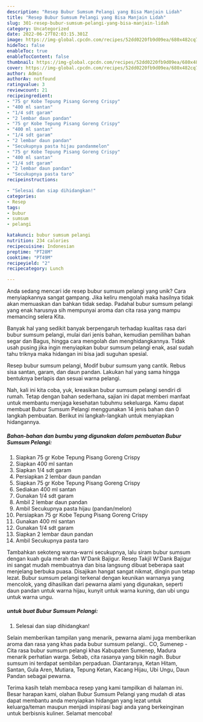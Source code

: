 ```yaml
---
description: "Resep Bubur Sumsum Pelangi yang Bisa Manjain Lidah"
title: "Resep Bubur Sumsum Pelangi yang Bisa Manjain Lidah"
slug: 301-resep-bubur-sumsum-pelangi-yang-bisa-manjain-lidah
category: Uncategorized
date: 2022-06-27T02:03:15.301Z
image: https://img-global.cpcdn.com/recipes/52dd0220fb9d09ea/680x482cq70/bubur-sumsum-pelangi-foto-resep-utama.jpg
hideToc: false
enableToc: true
enableTocContent: false
thumbnail: https://img-global.cpcdn.com/recipes/52dd0220fb9d09ea/680x482cq70/bubur-sumsum-pelangi-foto-resep-utama.jpg
cover: https://img-global.cpcdn.com/recipes/52dd0220fb9d09ea/680x482cq70/bubur-sumsum-pelangi-foto-resep-utama.jpg
author: Admin
authorAv: notfound
ratingvalue: 3
reviewcount: 21
recipeingredient:
- "75 gr Kobe Tepung Pisang Goreng Crispy"
- "400 ml santan"
- "1/4 sdt garam"
- "2 lembar daun pandan"
- "75 gr Kobe Tepung Pisang Goreng Crispy"
- "400 ml santan"
- "1/4 sdt garam"
- "2 lembar daun pandan"
- "Secukupnya pasta hijau pandanmelon"
- "75 gr Kobe Tepung Pisang Goreng Crispy"
- "400 ml santan"
- "1/4 sdt garam"
- "2 lembar daun pandan"
- "Secukupnya pasta taro"
recipeinstructions:

- "Selesai dan siap dihidangkan!"
categories:
- Resep
tags:
- bubur
- sumsum
- pelangi

katakunci: bubur sumsum pelangi 
nutrition: 234 calories
recipecuisine: Indonesian
preptime: "PT28M"
cooktime: "PT49M"
recipeyield: "2"
recipecategory: Lunch

---
```





Anda sedang mencari ide resep bubur sumsum pelangi yang unik? Cara menyiapkannya sangat gampang. Jika keliru mengolah maka hasilnya tidak akan memuaskan dan bahkan tidak sedap. Padahal bubur sumsum pelangi yang enak harusnya sih mempunyai aroma dan cita rasa yang mampu memancing selera Kita.





Banyak hal yang sedikit banyak berpengaruh terhadap kualitas rasa dari bubur sumsum pelangi, mulai dari jenis bahan, kemudian pemilihan bahan segar dan Bagus, hingga cara mengolah dan menghidangkannya. Tidak usah pusing jika ingin menyiapkan bubur sumsum pelangi enak,      asal sudah tahu triknya maka hidangan ini bisa jadi suguhan spesial.














Resep bubur sumsum pelangi, Modif bubur sumsum yang cantik. Rebus sisa santan, garam, dan daun pandan. Lakukan hal yang sama hingga bentuknya berlapis dan sesuai warna pelangi.






Nah, kali ini kita coba, yuk, kreasikan bubur sumsum pelangi sendiri di rumah. Tetap dengan bahan sederhana, sajian ini dapat memberi manfaat untuk membantu menjaga kesehatan tubuhmu sekeluarga. Kamu dapat membuat Bubur Sumsum Pelangi menggunakan 14 jenis bahan dan 0 langkah pembuatan. Berikut ini langkah-langkah untuk menyiapkan hidangannya.

<!--inarticleads1-->

##### Bahan-bahan dan bumbu yang digunakan dalam pembuatan Bubur Sumsum Pelangi:

1. Siapkan 75 gr Kobe Tepung Pisang Goreng Crispy
1. Siapkan 400 ml santan
1. Siapkan 1/4 sdt garam
1. Persiapkan 2 lembar daun pandan
1. Siapkan 75 gr Kobe Tepung Pisang Goreng Crispy
1. Sediakan 400 ml santan
1. Gunakan 1/4 sdt garam
1. Ambil 2 lembar daun pandan
1. Ambil Secukupnya pasta hijau (pandan/melon)
1. Persiapkan 75 gr Kobe Tepung Pisang Goreng Crispy
1. Gunakan 400 ml santan
1. Gunakan 1/4 sdt garam
1. Siapkan 2 lembar daun pandan
1. Ambil Secukupnya pasta taro


Tambahkan sekoteng warna-warni secukupnya, lalu siram bubur sumsum dengan kuah gula merah dan W&#39;Dank Bajigur. Resep Takjil W&#39;Dank Bajigur ini sangat mudah membuatnya dan bisa langsung dibuat beberapa saat menjelang berbuka puasa. Disajikan hangat sangat nikmat, dingin pun tetap lezat. Bubur sumsum pelangi terkenal dengan keunikan warnanya yang mencolok, yang dihasilkan dari pewarna alami yang digunakan, seperti daun pandan untuk warna hijau, kunyit untuk warna kuning, dan ubi ungu untuk warna ungu. 

<!--inarticleads2-->

#####  untuk buat Bubur Sumsum Pelangi:


1. Selesai dan siap dihidangkan!

Selain memberikan tampilan yang menarik, pewarna alami juga memberikan aroma dan rasa yang khas pada bubur sumsum pelangi.. CO, Sumenep - Cita rasa bubur sumsum pelangi khas Kabupaten Sumenep, Madura menarik perhatian warga. Sebab, cita rasanya yang bikin nagih. Bubur sumsum ini terdapat sembilan perpaduan. Diantaranya, Ketan Hitam, Santan, Gula Aren, Mutiara, Tepung Ketan, Kacang Hijau, Ubi Ungu, Daun Pandan sebagai pewarna. 

Terima kasih telah membaca resep yang kami tampilkan di halaman ini. Besar harapan kami, olahan Bubur Sumsum Pelangi yang mudah di atas dapat membantu anda menyiapkan hidangan yang lezat untuk keluarga/teman maupun menjadi inspirasi bagi anda yang berkeinginan untuk berbisnis kuliner. Selamat mencoba!
